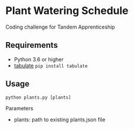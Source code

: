 # Plant Watering Schedule

Coding challenge for Tandem Apprenticeship

## Requirements
- Python 3.6 or higher
- [tabulate](https://pypi.org/project/tabulate/) `pip install tabulate`

## Usage
`python plants.py [plants]`

Parameters
- plants: path to existing plants.json file
